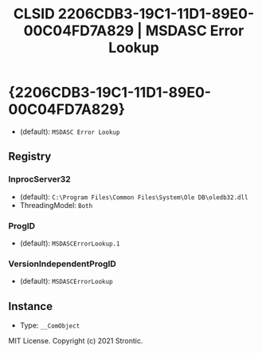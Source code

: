 ﻿---
title: "CLSID 2206CDB3-19C1-11D1-89E0-00C04FD7A829 | MSDASC Error Lookup"
excerpt: What is COM-Object CLSID 2206CDB3-19C1-11D1-89E0-00C04FD7A829?
---

# {2206CDB3-19C1-11D1-89E0-00C04FD7A829}

* (default): `MSDASC Error Lookup`

## Registry


### InprocServer32

* (default): `C:\Program Files\Common Files\System\Ole DB\oledb32.dll`
* ThreadingModel: `Both`

### ProgID

* (default): `MSDASCErrorLookup.1`

### VersionIndependentProgID

* (default): `MSDASCErrorLookup`

## Instance

* Type: `__ComObject`

MIT License. Copyright (c) 2021 Strontic.


